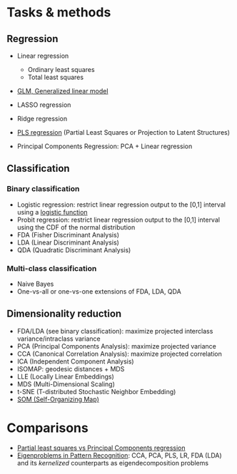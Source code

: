 # Tasks & methods
## Regression
- Linear regression
  - Ordinary least squares
  - Total least squares
- [GLM, Generalized linear model](https://en.wikipedia.org/wiki/Generalized_linear_model)
- LASSO regression
- Ridge regression

- [PLS regression](https://personal.utdallas.edu/~herve/Abdi-PLS-pretty.pdf) (Partial Least Squares or Projection to Latent Structures)
- Principal Components Regression: PCA + Linear regression

## Classification
### Binary classification
- Logistic regression: restrict linear regression output to the [0,1] interval using a [logistic function](https://en.wikipedia.org/wiki/Logistic_function)
- Probit regression: restrict linear regression output to the [0,1] interval using the CDF of the normal distribution
- FDA (Fisher Discriminant Analysis)
- LDA (Linear Discriminant Analysis)
- QDA (Quadratic Discriminant Analysis)

### Multi-class classification
- Naive Bayes
- One-vs-all or one-vs-one extensions of FDA, LDA, QDA

## Dimensionality reduction
- FDA/LDA (see binary classification): maximize projected interclass variance/intraclass variance
- PCA (Principal Components Analysis): maximize projected variance
- CCA (Canonical Correlation Analysis): maximize projected correlation
- ICA (Independent Component Analysis)
- ISOMAP: geodesic distances + MDS
- LLE (Locally Linear Embeddings)
- MDS (Multi-Dimensional Scaling)
- t-SNE (T-distributed Stochastic Neighbor Embedding)
- [SOM (Self-Organizing Map)](https://en.wikipedia.org/wiki/Self-organizing_map)

# Comparisons
- [Partial least squares vs Principal Components regression](https://www.mathworks.com/help/stats/examples/partial-least-squares-regression-and-principal-components-regression.html)
- [Eigenproblems in Pattern Recognition](http://www.ofai.at/~roman.rosipal/Papers/eig_book04.pdf): CCA, PCA, PLS, LR, FDA (LDA) and its *kernelized* counterparts as eigendecomposition problems
